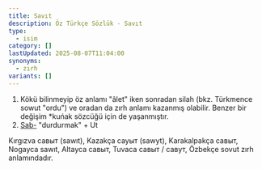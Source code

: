 ```yaml
---
title: Savıt
description: Öz Türkçe Sözlük - Savıt
type:
  - isim
category: []
lastUpdated: 2025-08-07T11:04:00
synonyms:
  - zırh
variants: []
---
```

1. Kökü bilinmeyip öz anlamı "âlet" iken sonradan silah (bkz. Türkmence sowut "ordu") ve oradan da zırh anlamı kazanmış olabilir. Benzer bir değişim \*kuńak sözcüğü için de yaşanmıştır.
2. [Sab-](/pt/sab-) "durdurmak" + Ut

Kırgızva савыт (sawıt), Kazakça сауыт (sawyt), Karakalpakça савыт, Nogayca sawıt, Altayca савыт, Tuvaca савыт / савут, Özbekçe sovut zırh anlamındadır.
